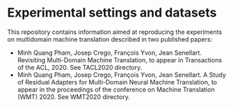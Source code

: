 # Experimental settings and datasets

This repository contains information aimed at reproducing the experiments on multidomain machine translation described in two published papers:
- Minh Quang Pham, Josep Crego, François Yvon, Jean Senellart. Revisiting Multi-Domain Machine Translation, to appear in Transactions of the ACL, 2020. See TACL2020 directory.
- Minh Quang Pham, Josep Crego, François Yvon, Jean Senellart. A Study of Residual Adapters for Multi-Domain Neural Machine Translation, to appear in the proceedings of the conference on Machine Translation (WMT) 2020. See WMT2020 directory.

